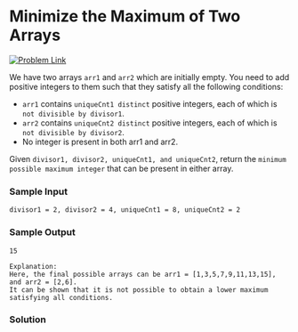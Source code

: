 # Minimize the Maximum of Two Arrays

[![Problem Link](https://img.shields.io/badge/-LeetCode-FFA116?style=for-the-badge&logo=LeetCode&logoColor=black)](https://leetcode.com/problems/minimize-the-maximum-of-two-arrays/)

We have two arrays `arr1` and `arr2` which are initially empty. You need to add positive integers to them such that 
they satisfy all the following conditions:
- `arr1` contains `uniqueCnt1 distinct` positive integers, each of which is `not divisible by divisor1`.
- `arr2` contains `uniqueCnt2 distinct` positive integers, each of which is `not divisible by divisor2`.
- No integer is present in both arr1 and arr2.

Given `divisor1, divisor2, uniqueCnt1, and uniqueCnt2`, return the `minimum possible maximum integer` that can be present in either array.

### Sample Input
```
divisor1 = 2, divisor2 = 4, uniqueCnt1 = 8, uniqueCnt2 = 2
```
### Sample Output
```
15

Explanation: 
Here, the final possible arrays can be arr1 = [1,3,5,7,9,11,13,15], and arr2 = [2,6].
It can be shown that it is not possible to obtain a lower maximum satisfying all conditions. 
```

### Solution
```cpp

```
